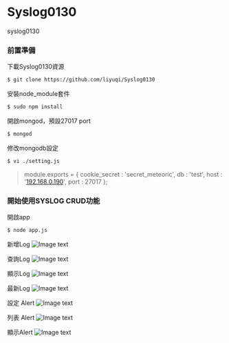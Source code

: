 # Syslog0130
syslog0130

### 前置準備

下載Syslog0130資源

```bash 
$ git clone https://github.com/liyuqi/Syslog0130
```


安裝node_module套件

```bash 
$ sudo npm install
```


開啟mongod，預設27017 port

```bash 
$ mongod
```

修改mongodb設定

```bash
$ vi ./setting.js
```

> module.exports = {
  	cookie_secret : 'secret_meteoric',
  	db : 'test',
  	host : '[192.168.0.190](192.168.0.190)',
  	port : 27017
  };

### 開始使用SYSLOG CRUD功能

開啟app

```bash
$ node app.js
```

新增Log
![Image text](https://github.com/liyuqi/Syslog0130/blob/master/example/syslog_CRUD_insert.png)

查詢Log
![Image text](https://github.com/liyuqi/Syslog0130/blob/master/example/syslog_CRUD_query.png)

顯示Log
![Image text](https://github.com/liyuqi/Syslog0130/blob/master/example/syslog_CRUD_query_result.png)

最新Log
![Image text](https://github.com/liyuqi/Syslog0130/blob/master/example/syslog_CRUD_show_pagging.png)

設定 Alert
![Image text](https://github.com/liyuqi/Syslog0130/blob/master/example/syslog_ALERT_insert.png)

列表 Alert
![Image text](https://github.com/liyuqi/Syslog0130/blob/master/example/syslog_ALERT_list.png)

顯示Alert
![Image text](https://github.com/liyuqi/Syslog0130/blob/master/example/syslog_ALERT_display.png)